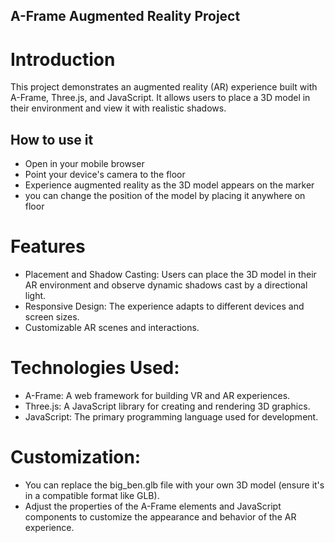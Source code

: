 ## A-Frame Augmented Reality Project

# Introduction
This project demonstrates an augmented reality (AR) experience built with A-Frame, Three.js, and JavaScript. It allows users to place a 3D model in their environment and view it with realistic shadows.

## How to use it
* Open in your mobile browser
* Point your device's camera to the floor
* Experience augmented reality as the 3D model appears on the marker
* you can change the position of the model by placing it anywhere on floor

# Features
* Placement and Shadow Casting: Users can place the 3D model in their AR environment and observe dynamic shadows cast by a directional light.
* Responsive Design: The experience adapts to different devices and screen sizes.
* Customizable AR scenes and interactions.

# Technologies Used:
* A-Frame: A web framework for building VR and AR experiences.
* Three.js: A JavaScript library for creating and rendering 3D graphics.
* JavaScript: The primary programming language used for development.


# Customization:
* You can replace the big_ben.glb file with your own 3D model (ensure it's in a compatible format like GLB).
* Adjust the properties of the A-Frame elements and JavaScript components to customize the appearance and behavior of the AR experience.
